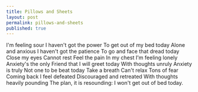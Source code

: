 ```yaml
---
title: Pillows and Sheets
layout: post
permalink: pillows-and-sheets
published: true
---
```

I'm feeling sour
I haven't got the power
To get out of my bed today
Alone and anxious
I haven't got the patience
To go and face that dread today
Close my eyes
Cannot rest
Feel the pain
In my chest
I'm feeling lonely
Anxiety's the only
Friend that I will greet today
With thoughts unruly
Anxiety is truly
Not one to be beat today
Take a breath
Can't relax
Tons of fear
Coming back
I feel defeated
Discouraged and retreated
With thoughts heavily pounding
The plan, it is resounding:
I won't get out of bed today.